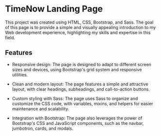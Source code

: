 # TimeNow Landing Page

This project was created using HTML, CSS, Bootstrap, and Sass. The goal of this page is to provide a simple and visually appealing introduction to my Web development experience, highlighting my skills and expertise in this field.

## Features

- Responsive design: The page is designed to adapt to different screen sizes and devices, using Bootstrap's grid system and responsive utilities.

- Clean and modern layout: The page features a simple and attractive layout, with clear headings, subheadings, and call-to-action buttons.

- Custom styling with Sass: The page uses Sass to organize and customize the CSS code, with variables, mixins, and helpers for easier maintenance and scalability.

- Integration with Bootstrap: The page also leverages the power of Bootstrap's CSS and JavaScript components, such as the navbar, jumbotron, cards, and modals.

